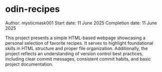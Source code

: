 # odin-recipes

Author: mysticmask001
Start date: 11 June 2025
Completion date: 11 June 2025

This project presents a simple HTML-based webpage showcasing a personal selection of favorite recipes. It serves to highlight foundational skills in HTML structure and proper file organization. Additionally, the project reflects an understanding of version control best practices, including clear commit messages, consistent commit habits, and basic project documentation.